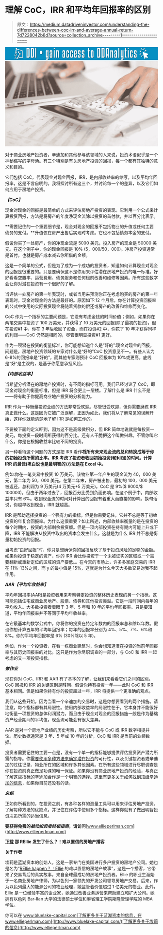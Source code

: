 # 理解 CoC，IRR 和平均年回报率的区别

> 原文：<https://medium.datadriveninvestor.com/understanding-the-differences-between-coc-irr-and-average-annual-return-7d7228042b8d?source=collection_archive---------1----------------------->

[![](img/bcdbde74af4bf856708a24800ccb5806.png)](http://www.track.datadriveninvestor.com/1126B)![](img/2693db0901312ca3c234644d88387738.png)

对于商业房地产投资者，辛迪加和其他参与该领域的人来说，投资术语似乎是一个神秘缩写的字母汤。有三个特别是有关房地产投资的回报，每一个都有其独特的意义和目的。

它们包括 CoC，代表现金对现金回报，IRR，是内部收益率的缩写，以及平均年回报率，这是不言自明的。我将探讨所有这三个，并讨论每一个的差异，以及它们如何应用于房地产投资。

***【CoC】***

现金对现金的回报是最简单的方式来评估房地产投资的表现。它利用一个公式来计算投资回报，方法是将房产的年度净现金流除以投资的首付款，并以百分比表示。

**需要记住的一个重要细节是，现金对现金的回报不包括物业的升值或任何主要债务的支付。**升值仅在房产出售后实现时考虑。它也不包括债务本金的支付。

假设你买了一处房产，你的净现金流是 5000 美元，投入房产的现金是 50000 美元。在这个例子中，你的现金回报是 10% ($5，000/$50，000)。净房产投资通常是首付，也就是房产成本减去你所借的金额。

这是一个简单的公式，但是为了成为一个成功的投资者，知道如何计算现金对现金的回报是很重要的。只是要确保这不是你用来评估潜在房地产投资的唯一标准。好好看看空置率、运营费用、债务服务和任何租前改善和维修等因素。所有这些数字会让你对潜在投资有一个很好的了解。

当评估一处房产的第一年表现时，或者当用来预测你正在考虑购买的房产的第一年表现时，现金对现金的方法是最好的。原因如下:12 个月后，你在计算投资回报率的公式中使用的实际投资现金将随着贷款的偿还或房产的改善和维修而变化。

CoC 作为一个指标的主要问题是，它没有考虑金钱的时间价值；例如，如果你在两笔交易中投资了 100 万美元，并获得了 10 万美元的回报(除了最初的投资)，但在投资#1 中，你在 3 年后收回了资金，而在投资#2 中，你花了 10 年才获得同样的利润——CoC 仍然是相同的，尽管很明显投资#1 更好。

作为一项潜在投资的衡量标准，你可能想知道什么是“好的”:现金对现金的回报。问题是，房地产投资领域的专家对什么是“好的”CoC 投资意见不一。有些人认为 6-8%的回报率是“好的”，而其他专家则预计 CoC 回报率为 10%或更高。底线是“好”是主观的，是基于你愿意承担风险。

***【内部收益率】***

当希望分析潜在的房地产投资时，有不同的指标可用。我们已经讨论了 CoC，即现金对现金的衡量标准，但是 IRR 将会更上一层楼。了解什么是 IRR 什么不是——将有助于你提高商业地产投资的分析能力。

IRR 作为一种衡量投资业绩的方法非常受欢迎。尽管很受欢迎，但你需要磨练 IRR 真正做什么。这是因为它被广泛误解，正因为如此，我们将从了解常见的误解开始，这样你就能清楚地了解 IRR 是如何工作的。

不要被下面的定义吓到，因为这不是高级微积分，但 IRR 简单地说就是每投资一美元，每投资一段时间所获得的百分比。还有人干脆把这个叫做兴趣。不管你叫它什么，你是在根据收益率比较不同的投资。

另一种看待这个问题的方式是把 IRR 看作**将所有未来现金流的总和转换成等于你的初始投资所需的比率。IRR 考虑了投资者收回初始投资(和利润)的时间。计算 IRR 的最佳(坦白说也是最明智的)方法是在 Excel 中。**

例如:你在一笔交易中投资 10 万美元。该物业第一年产生的现金流为 40，000 美元，第二年为 50，000 美元。在第二年末，房产被出售，最初的 100，000 美元被返还。总利润为 9 万美元(4 万美元+5 万美元)。CoC 是 9%($ 9000/$ 100000)，但由于两年过去了，回报百分比受到负面影响。在这个例子中，内部收益率只有 6%。收到现金流的时间对计算出的回报有着重大而直接的影响。换句话说，你越早收到现金，IRR 就越高。

IRR 是帮助选择投资的一个强有力的指标，但是你需要记住，它并不总是等于初始投资的年复合回报率。为什么这很重要？如上所述，内部收益率衡量的是在投资的每个时期内，投资的内部剩余投资额。但是一项内部投资在持有期内可能上升或下降，IRR 不能解决从投资中取出的资本会发生什么。这就是为什么 IRR 并不总是衡量初始投资的回报。

当考虑“良好回报”时，你只是想确保你的回报反映了基于投资风险的足够的金额。如果你投资于稳定的资产，你的 IRR 会比你投资于一个未被证实的区域或一个需要翻新或重新定位的区域的资产要低。。在今天的市场上，许多多家庭交易的 IRR 在 11%-13%之间，而 y 的最小值是 15%，这就是为什么今天大多数交易对我不起作用。

***AAR【平均年收益率】***

平均年回报率(AAR)是投资者用来考察特定投资的整体历史表现的另一个指标。这可能包括住宅或商业房地产、股票、债券和其他投资类型。它是一段时间内每年的平均收入。大多数投资者着眼于 3 年、5 年和 10 年的平均年回报率。只是要知道，平均年回报率并不等同于平均年收益率。

在它最基本的数学公式中，你将你的投资在特定年数内的回报率总和除以年数。假设你想计算五年的平均年回报率；每年的回报率分别为 4%、5%、7%、6%和 8%。你的平均年回报率是 6% (30%除以 5 年)。

例如，作为一个投资者，在看一栋商业建筑时，你会想知道潜在投资的当前年回报率与其历史回报率的对比。这只是作为你尽职调查的一部分，与 CoC 和 IRR 一起考虑的又一项投资指标。

***做作业***

现在你对 CoC、IRR 和 AAR 有了基本的了解，让我们来看看它们之间的区别。CoC 回报和 IRR 的关键区别是**时间**。假设你持有投资一年——此时 CoC 和 IRR 基本相同。但是如果你持有你的投资超过一年，IRR 将提供一个更准确的观点。

我们从这些开始，因为当看一个辛迪加的交易时，这是你想要看到的两个措施。请注意，每个指标都有其局限性。使用内部收益率的局限性在于，它本身并不能很好地衡量一项投资的总体利润潜力。而且由于现金对现金的回报措施一般是作为基础资产经营期间的平均值，现金流可能会有很大差异。

AAR 是对一个房地产业绩的历史考察，所以它不能与 CoC 或 IRR 数字相提并论。历史数据通常是 3 年、5 年或 10 年的分析，CoC 和 IRR 是当前的业绩数据。

投资者需要记住的主要一点是，没有一个单一的指标能够提供评估投资资产潜力所需的指导。你[需要使用多种方法来确定潜在投资](https://www.ellieyogev.com/blog/5-step-guide-for-evaluating-a-real-estate-opportunity-when-investing-with-a-syndicator)的可行性，以及关键投资者或辛迪加的过往记录、物业所在的区域和许多其他因素。在所有这些领域进行尽职调查是你在投资前真正做足功课的唯一保证。如果你没有商业房地产投资的经验，与真正了解这些指标的辛迪加合作是一个明智的选择。[这里有更多关于如何找到顶级辛迪加的信息](https://www.ellieyogev.com/blog/the-top-3-ways-to-find-the-best-syndicators)，如果你目前还没有的话。

***总结***

正如你所看到的，在投资之前，有各种各样的测量工具可以用来评估房地产投资。了解每种方法的优缺点，并记住在评估中使用多个指标。这样你就有了做出明智投资决策所需的适当信息。

**要获得免费的*被动投资者终极指南*，请访问**[www.ellieperlman.com](http://www.ellieperlman.com)

[**下载**](https://www.ellieyogev.com/podcast) **那 REllie 发生了什么？！难以置信的房地产播客**

**关于作者**

埃莉是蓝湖资本的创始人，这是一家专门在美国进行多户投资的房地产公司。她也是名为“[REllie happen？！Ellie](https://www.ellieyogev.com/podcast) 的难以置信的房地产故事”，这是一个播客，它带来了交易背后的真实故事，来自全球最成功的房地产投资者。Ellie 的职业生涯始于一名商业房地产律师，为以色列一家领先的开发公司领导房地产交易。后来，作为以色列最大的能源公司的物业经理，她监管着价值超过 1 亿美元的物业。此外，Ellie 是一位经验丰富的企业家，她通过改善业务运营来帮助建立和扩大公司。她拥有以色列 Bar-Ilan 大学的法律硕士学位和麻省理工学院斯隆管理学院的 MBA 学位。

你可以在 www.bluelake-capital.com[了解更多关于蓝湖资本的信息，在 www.ellieperlman.com](http://www.bluelake-capital.com/)[了解更多关于埃莉的信息](http://www.ellieperlman.com)